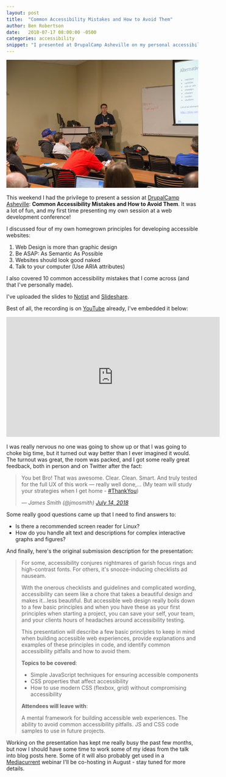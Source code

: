 ```yaml
---
layout: post
title:  "Common Accessibility Mistakes and How to Avoid Them"
author: Ben Robertson
date:   2018-07-17 08:00:00 -0500
categories: accessibility
snippet: "I presented at DrupalCamp Asheville on my personal accessibility principles and accessibility mistakes to avoid - the slides and recording are now available!."
---
```


![Ben presenting a slide titled 'Alternatives to Divs' during his session at DrupalCamp Asheville.](/assets/img/dc-asheville-picture.jpg)

This weekend I had the privilege to present a session at [DrupalCamp Asheville](https://www.drupalasheville.com/): **Common Accessibility Mistakes and How to Avoid Them**. It was a lot of fun, and my first time presenting my own session at a web development conference!

I discussed four of my own homegrown principles for developing accessible websites:

1. Web Design is more than graphic design
2. Be ASAP: As Semantic As Possible
3. Websites should look good naked
4. Talk to your computer (Use ARIA attributes)

I also covered 10 common accessibility mistakes that I come across (and that I've personally made).

I've uploaded the slides to [Notist](https://noti.st/benrobertson/1jquVJ/common-accessibility-mistakes-and-how-to-avoid-them) and [Slideshare](https://www.slideshare.net/BenjaminRobertson5/common-accessibility-mistakes-and-how-to-avoid-them/).

Best of all, the recording is on [YouTube](https://www.youtube.com/watch?v=elxxIgr21Pw) already, I've embedded it below:

<div class="responsive-iframe">
<iframe width="560" height="315" src="https://www.youtube.com/embed/elxxIgr21Pw" frameborder="0" allow="autoplay; encrypted-media" allowfullscreen></iframe>
</div>

I was really nervous no one was going to show up or that I was going to choke big time, but it turned out way better than I ever imagined it would. The turnout was great, the room was packed, and I got some really great feedback, both in person and on Twitter after the fact:

<blockquote class="twitter-tweet" data-lang="en"><p lang="en" dir="ltr">You bet Bro! That was awesome. Clear. Clean. Smart. And truly tested for the full UX of this work — really well done,...   (My team will study your strategies when I get home - <a href="https://twitter.com/hashtag/ThankYou?src=hash&amp;ref_src=twsrc%5Etfw">#ThankYou</a>)</p>
<cite>&mdash; James Smith (@jmosmith) <a href="https://twitter.com/jmosmith/status/1018246214624694278?ref_src=twsrc%5Etfw">July 14, 2018</a></cite>
</blockquote>

Some really good questions came up that I need to find answers to:
 - Is there a recommended screen reader for Linux?
 - How do you handle alt text and descriptions for complex interactive graphs and figures?

And finally, here's the original submission description for the presentation: 

<blockquote>
For some, accessibility conjures nightmares of garish focus rings and high-contrast fonts. For others, it's snooze-inducing checklists ad nauseam. 

With the onerous checklists and guidelines and complicated wording, accessibility can seem like a chore that takes a beautiful design and makes it...less beautiful. But accessible web design really boils down to a few basic principles and when you have these as your first principles when starting a project, you can save your self, your team, and your clients hours of headaches around accessibility testing.

This presentation will describe a few basic principles to keep in mind when building accessible web experiences, provide explanations and examples of these principles in code, and identify common accessibility pitfalls and how to avoid them.

**Topics to be covered**:

 - Simple JavaScript techniques for ensuring accessible components
 - CSS properties that affect accessibility
 - How to use modern CSS (flexbox, grid) without compromising accessibility

**Attendees will leave with**:

A mental framework for building accessible web experiences.
The ability to avoid common accessibility pitfalls.
JS and CSS code samples to use in future projects.
</blockquote>

Working on the presentation has kept me really busy the past few months, but now I should have some time to work some of my ideas from the talk into blog posts here. Some of it will also probably get used in a [Mediacurrent](https://mediacurrent.com) webinar I'll be co-hosting in August - stay tuned for more details.

